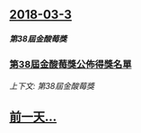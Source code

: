 ## [2018-03-3](/news/2018/03/3/index.md)

##### 第38屆金酸莓獎
### [第38屆金酸莓獎公佈得獎名單 ](/news/2018/03/3/第38屆金酸莓獎公佈得獎名單.md)
_上下文: 第38屆金酸莓獎_

## [前一天...](/news/2018/01/30/index.md)

